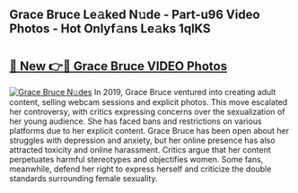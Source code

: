 ## Grace Bruce Le𝚊ked N𝚞de - Part-u96 Video Photos - Hot Onlyf𝚊ns Le𝚊ks 1qlKS

# <h2><a href="http://ac39252.deff.icu/?id=Grace+Bruce">🔗 New 👉🔴 Grace Bruce VIDEO Photos</a></h2>

[![Grace Bruce N𝚞des](https://i.imgur.com/rIISA9y.gif)](http://ac39252.deff.icu/?id=Grace+Bruce)
In 2019, Grace Bruce ventured into creating adult content, selling webcam sessions and explicit photos. This move escalated her controversy, with critics expressing concerns over the sexualization of her young audience. She has faced bans and restrictions on various platforms due to her explicit content. Grace Bruce has been open about her struggles with depression and anxiety, but her online presence has also attracted toxicity and online harassment. Critics argue that her content perpetuates harmful stereotypes and objectifies women. Some fans, meanwhile, defend her right to express herself and criticize the double standards surrounding female sexuality.
